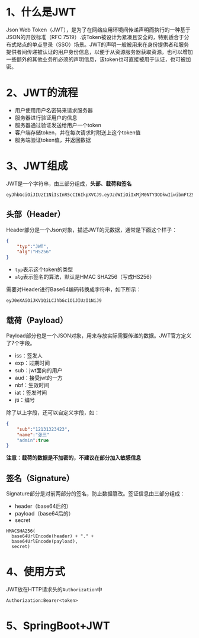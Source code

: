 # 1、什么是JWT

Json Web Token（JWT），是为了在网络应用环境间传递声明而执行的一种基于JSON的开放标准（RFC 7519）.该Token被设计为紧凑且安全的，特别适合于分布式站点的单点登录（SSO）场景。JWT的声明一般被用来在身份提供者和服务提供者间传递被认证的用户身份信息，以便于从资源服务器获取资源，也可以增加一些额外的其他业务所必须的声明信息，该token也可直接被用于认证，也可被加密。

# 2、JWT的流程

- 用户使用用户名密码来请求服务器
- 服务器进行验证用户的信息
- 服务器通过验证发送给用户一个token
- 客户端存储token，并在每次请求时附送上这个token值
- 服务端验证token值，并返回数据

# 3、JWT组成

JWT是一个字符串，由三部分组成，**头部、载荷和签名**

```
eyJhbGciOiJIUzI1NiIsInR5cCI6IkpXVCJ9.eyJzdWIiOiIxMjM0NTY3ODkwIiwibmFtZSI6IkpvaG4gRG9lIiwiYWRtaW4iOnRydWV9.TJVA95OrM7E2cBab30RMHrHDcEfxjoYZgeFONFh7HgQ
```

## 头部（Header）

Header部分是一个Json对象，描述JWT的元数据，通常是下面这个样子：

```json
{
	"typ":"JWT",
    "alg":"HS256"
}
```

* `typ`表示这个token的类型
* `alg`表示签名的算法，默认是HMAC SHA256（写成HS256）

需要对Header进行Base64编码转换成字符串，如下所示：

```
eyJ0eXAiOiJKV1QiLCJhbGciOiJIUzI1NiJ9
```

## 载荷（Payload）

Payload部分也是一个JSON对象，用来存放实际需要传递的数据。JWT官方定义了7个字段。

* iss：签发人
* exp：过期时间
* sub：jwt面向的用户
* aud：接受jwt的一方
* nbf：生效时间
* iat：签发时间
* jti：编号

除了以上字段，还可以自定义字段，如：

```json
{
    "sub":"12131323423",
    "name":"张三"
    "admin":true
}
```

**注意：载荷的数据是不加密的，不建议在部分加入敏感信息**

## 签名（Signature）

Signature部分是对前两部分的签名，防止数据篡改。签证信息由三部分组成：

* header（base64后的）
* payload（base64后的）
* secret

```
HMACSHA256(
  base64UrlEncode(header) + "." +
  base64UrlEncode(payload),
  secret)
```

# 4、使用方式

JWT放在HTTP请求头的`Authorization`中

```
Authorization:Bearer<token>
```

# 5、SpringBoot+JWT

